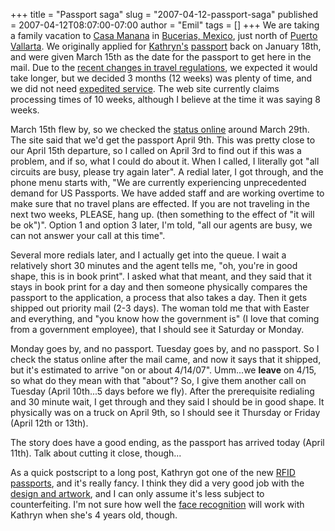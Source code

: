 +++
title = "Passport saga"
slug = "2007-04-12-passport-saga"
published = 2007-04-12T08:07:00-07:00
author = "Emil"
tags = []
+++
We are taking a family vacation to [Casa
Manana](http://www.youtube.com/watch?v=L-qo0LBu7Sg) in [Bucerias,
Mexico](http://www.buceriasmexico.com/), just north of [Puerto
Vallarta](http://en.wikipedia.org/wiki/Puerto_Vallarta). We originally
applied for [Kathryn's](http://kathrynmarie.shutterfly.com/)
[passport](http://travel.state.gov/passport/passport_1738.html) back on
January 18th, and were given March 15th as the date for the passport to
get here in the mail. Due to the [recent changes in travel
regulations](http://www.state.gov/r/pa/prs/ps/2006/76752.htm), we
expected it would take longer, but we decided 3 months (12 weeks) was
plenty of time, and we did not need [expedited
service](http://travel.state.gov/passport/get/processing/processing_1740.html).
The web site currently claims processing times of 10 weeks, although I
believe at the time it was saying 8 weeks.  
  
March 15th flew by, so we checked the [status
online](http://travel.state.gov/passport/get/status/status_2567.html)
around March 29th. The site said that we'd get the passport April 9th.
This was pretty close to our April 15th departure, so I called on April
3rd to find out if this was a problem, and if so, what I could do about
it. When I called, I literally got "all circuits are busy, please try
again later". A redial later, I got through, and the phone menu starts
with, "We are currently experiencing unprecedented demand for US
Passports. We have added staff and are working overtime to make sure
that no travel plans are effected. If you are not traveling in the next
two weeks, PLEASE, hang up. (then something to the effect of "it will be
ok")". Option 1 and option 3 later, I'm told, "all our agents are busy,
we can not answer your call at this time".  
  
Several more redials later, and I actually get into the queue. I wait a
relatively short 30 minutes and the agent tells me, "oh, you're in good
shape, this is in book print". I asked what that meant, and they said
that it stays in book print for a day and then someone physically
compares the passport to the application, a process that also takes a
day. Then it gets shipped out priority mail (2-3 days). The woman told
me that with Easter and everything, and "you know how the government is"
(I love that coming from a government employee), that I should see it
Saturday or Monday.  
  
Monday goes by, and no passport. Tuesday goes by, and no passport. So I
check the status online after the mail came, and now it says that it
shipped, but it's estimated to arrive "on or about 4/14/07". Umm...we
<span style="font-weight: bold;">leave</span> on 4/15, so what do they
mean with that "about"? So, I give them another call on Tuesday (April
10th...5 days before we fly). After the prerequisite redialing and 30
minute wait, I get through and they said I should be in good shape. It
physically was on a truck on April 9th, so I should see it Thursday or
Friday (April 12th or 13th).  
  
The story does have a good ending, as the passport has arrived today
(April 11th). Talk about cutting it close, though...  
  
As a quick postscript to a long post, Kathryn got one of the new [RFID
passports](http://travel.state.gov/passport/eppt/eppt_2498.html), and
it's really fancy. I think they did a very good job with the [design and
artwork](http://travel.state.gov/passport/eppt/epptnew_2807.html), and I
can only assume it's less subject to counterfeiting. I'm not sure how
well the [face
recognition](http://travel.state.gov/passport/eppt/eppt_2788.html) will
work with Kathryn when she's 4 years old, though.
